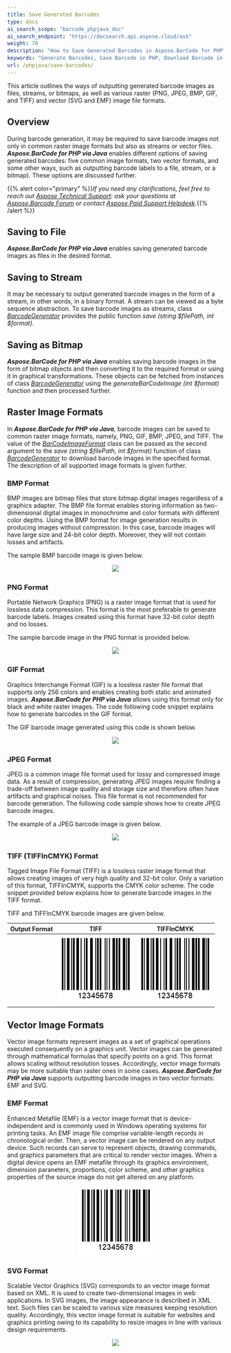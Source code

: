 ```yaml
---
title: Save Generated Barcodes
type: docs
ai_search_scope: "barcode_phpjava_doc"
ai_search_endpoint: "https://docsearch.api.aspose.cloud/ask"
weight: 70
description: "How to Save Generated Barcodes in Aspose.BarCode for PHP"
keywords: "Generate Barcodes, Save Barcode in PHP, Download Barcode in Aspose.BarCode for PHP, Generate Barcodes in Aspose.BarCode, Save To File Aspose Barcode, Barcode Vector Format, Generate Vector Barcodes, Save Barcode as JPEG, Save Barcode as PNG, Save Barcode as BMP, Save Barcode as TIFF, Save Barcode as GIF"
url: /phpjava/save-barcodes/
---
```


This article outlines the ways of outputting generated barcode images as files, streams, or bitmaps, as well as various raster (PNG, JPEG, BMP, GIF, and TIFF) and vector (SVG and EMF) image file formats.

## **Overview**
During barcode generation, it may be required to save barcode images not only in common raster image formats but also as streams or vector files. ***Aspose.BarCode for PHP via Java*** enables different options of saving generated barcodes: five common image formats, two vector formats, and some other ways, such as outputting barcode labels to a file, stream, or a bitmap). These options are discussed further.

{{% alert color="primary" %}}*If you need any clarifications, feel free to reach out [Aspose Technical Support](/barcode/phpjava/technical-support/): ask your questions at [Aspose.Barcode Forum](https://forum.aspose.com/c/barcode/13) or contact [Aspose Paid Support Helpdesk](https://helpdesk.aspose.com/).*{{% /alert %}}

## **Saving to File**
***Aspose.BarCode for PHP via Java*** enables saving generated barcode images as files in the desired format. 

## **Saving to Stream**
It may be necessary to output generated barcode images in the form of a stream, in other words, in a binary format. A stream can be viewed as a byte sequence abstraction. To save barcode images as streams, class [*BarcodeGenerator*](https://reference.aspose.com/barcode/php/classBarcodeGenerator) provides the public function *save (string $filePath, int $format)*.  


## **Saving as Bitmap**
***Aspose.BarCode for PHP via Java*** enables saving barcode images in the form of bitmap objects and then converting it to the required format or using it in graphical transformations. These objects can be fetched from instances of class [*BarcodeGenerator*](https://reference.aspose.com/barcode/php/classBarcodeGenerator) using the *generateBarCodeImage (int $format)* function and then processed further. 

## **Raster Image Formats**

In ***Aspose.BarCode for PHP via Java***, barcode images can be saved to common raster image formats, namely, PNG, GIF, BMP, JPEG, and TIFF. The value of the [*BarCodeImageFormat*](https://reference.aspose.com/barcode/php/classBarCodeImageFormat) class can be passed as the second argument to the *save (string $filePath, int $format)* function of class [*BarcodeGenerator*](https://reference.aspose.com/barcode/php/classBarcodeGenerator) to download barcode images in the specified format. The description of all supported image formats is given further.

### **BMP Format**
BMP images are bitmap files that store bitmap digital images regardless of a graphics adapter. The BMP file format enables storing information as two-dimensional digital images in monochrome and color formats with different color depths. Using the BMP format for image generation results in producing images without compression. In this case, barcode images will have large size and 24-bit color depth. Moreover, they will not contain losses and artifacts. 
  
The sample BMP barcode image is given below.
  
<p align="center"><image src="rasterimagebmp.bmp"></p>

### **PNG Format**
Portable Network Graphics (PNG) is a raster image format that is used for lossless data compression. This format is the most preferable to generate barcode labels. Images created using this format have 32-bit color depth and no losses. 
   
The sample barcode image in the PNG format is provided below.
  
<p align="center"><image src="rasterimagebmp.bmp"></p>

### **GIF Format**
Graphics Interchange Format (GIF) is a lossless raster file format that supports only 256 colors and enables creating both static and animated images. ***Aspose.BarCode for PHP via Java*** allows using this format only for black and white raster images. The code following code snippet explains how to generate barcodes in the GIF format.
   
The GIF barcode image generated using this code is shown below.
  
<p align="center"><image src="rasterimagegif.gif"></p>

### **JPEG Format**
JPEG is a common image file format used for lossy and compressed image data. As a result of compression, generating JPEG images require finding a trade-off between  image quality and storage size and therefore often have artifacts and graphical noises. This file format is not recommended for barcode generation. The following code sample shows how to create JPEG barcode images.
   
The example of a JPEG barcode image is given below.
  
<p align="center"><image src="rasterimagejpeg.jpeg"></p>

### **TIFF (TIFFInCMYK) Format**
Tagged Image File Format (TIFF) is a lossless raster image format that allows creating images of very high quality and 32-bit color. Only a variation of this format, TIFFInCMYK, supports the CMYK color scheme. The code snippet provided below explains how to generate barcode images in the TIFF format.

TIFF and TIFFInCMYK barcode images are given below.
  
|Output Format|TIFF|TIFFInCMYK|
| :-: | :-: | :-: |
| |<a href="rasterimagetiff.tiff"><img src="rasterimagepng.png" alttext="Saving to TIFF format"></a>|<a href="rasterimagetiffincmyk.tiff"><img src="rasterimagepng.png" alttext="Saving to TIFFInCMYK format"></a>|
  
## **Vector Image Formats**
Vector image formats represent images as a set of graphical operations executed consequently on a graphics unit. Vector images can be generated through mathematical formulas that specify points on a grid. This format allows scaling without resolution losses. Accordingly, vector image formats may be more suitable than raster ones in some cases. ***Aspose.BarCode for PHP via Java*** supports outputting barcode images in two vector formats: EMF and SVG.

### **EMF Format**
Enhanced Metafile (EMF) is a vector image format that is device-independent and is commonly used in Windows operating systems for printing tasks. An EMF image file comprise variable-length records in chronological order. Then, a vector image can be rendered on any output device. Such records can serve to represent objects, drawing commands, and graphics parameters that are critical to render vector images. When a digital device opens an EMF metafile through its graphics environment, dimension paraneters, proportions, color scheme, and other graphics properties of the source image do not get altered on any platform. 

  
<a href="vectorimageemf.emf"> <p align="center"><img src="rasterimagepng.png" alttext="Saving to EMF format"> </p></a>


### **SVG Format**
Scalable Vector Graphics (SVG) corresponds to an vector image format based on XML. It is used to create two-dimensional images in web applications. In SVG images, the image appearance is described in XML text. Such files can be scaled to various size measures keeping resolution quality. Accordingly, this vector image format is suitable for websites and graphics printing owing to its capability to resize images in line with various design requirements. 

  
<p align="center"><image src="vectorimagesvg.svg"></p>